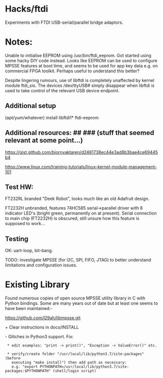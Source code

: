 # Hacks/ftdi #
Experiments with FTDI USB-serial/parallel bridge adaptors.

# Notes: #
Unable to initialise EEPROM using /usr/bin/ftdi_eeprom. Got started
using some hacky DIY code instead. Looks like EEPROM can be used to
configure MPSSE features at boot time, and seems to be used for app
key data e.g. on commercial FPGA toolkit. Perhaps useful to understand
this better?

Despite lingering rumours, use of libftdi is completely unaffected by
kernel module ftdi_sio. The devices /dev/ttyUSB# simply disappear when
libftdi is used to take control of the relevant USB device endpoint.


## Additional setup ##

(apt/yum/whatever) install libftdi1* ftdi-eeprom

## Additional resources: ## ### (stuff that seemed relevant at some point...) ###

 https://gist.github.com/bjornvaktaren/d2461738ec44e3ad8b3bae4ce69445b4

 https://www.linux.com/training-tutorials/linux-kernel-module-management-101

## Test HW: ##

FT232RL branded "Deek Robot", looks much like an old Adafruit design.

FT2232H unbranded, features 74HC585 serial->parallel driver with 8 indicator
LED's (bright green, permanently on at present). Serial connection to main
chip (FT2232H) is obscured, still unsure how this feature is supposed to work...

## Testing ##

OK: uart-loop, bit-bang.

TODO: investigate MPSSE (for I2C, SPI, FIFO, JTAG) to better understand
limitations and configuration issues.


# Existing Library #

Found numerous copies of open source MPSSE utility library in C with
Python bindings. Some are many years out of date but at least one seems
to have been maintained:-

 https://github.com/l29ah/libmpsse.git

 \+ Clear instructions in docs/INSTALL

 \- Glitches in Python3 support. Fix:
 
     * edit examples: "print -> print()", "Exception -> ValueError()" etc.
     
     * verify/create folder "/usr/local/lib/python3.7/site-packages" (before
       executing "make install") then add path as necessary:
       e.g. "export PYTHONPATH=/usr/local/lib/python3.7/site-packages:$PYTHONPATH" (shell/login script)

